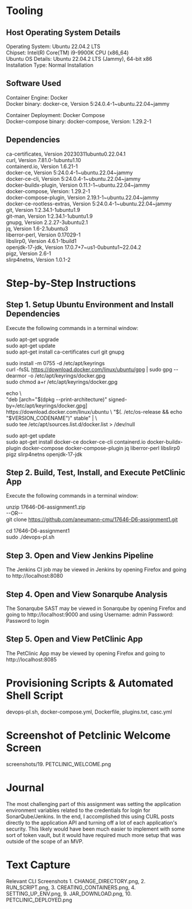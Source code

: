 # Tooling  

## Host Operating System Details ##  
Operating System: Ubuntu 22.04.2 LTS  
Chipset: Intel(R) Core(TM) i9-9900K CPU (x86_64)  
Ubuntu OS Details: Ubuntu 22.04.2 LTS (Jammy), 64-bit x86  
Installation Type: Normal Installation
  
## Software Used ##  
Container Engine: Docker  
Docker binary: docker-ce, Version 5:24.0.4-1~ubuntu.22.04~jammy  
  
Container Deployment: Docker Compose  
Docker-compose binary: docker-compose, Version: 1.29.2-1  
  
## Dependencies ## 
ca-certificates, Version 20230311ubuntu0.22.04.1  
curl, Version 7.81.0-1ubuntu1.10  
containerd.io, Version 1.6.21-1  
docker-ce, Version 5:24.0.4-1\~ubuntu.22.04\~jammy  
docker-ce-cli, Version 5:24.0.4-1\~ubuntu.22.04\~jammy  
docker-buildx-plugin, Version 0.11.1-1\~ubuntu.22.04\~jammy  
docker-compose, Version: 1.29.2-1  
docker-compose-plugin, Version 2.19.1-1\~ubuntu.22.04\~jammy  
docker-ce-rootless-extras, Version 5:24.0.4-1\~ubuntu.22.04\~jammy  
git, Version 1:2.34.1-1ubuntu1.9  
git-man, Version 1:2.34.1-1ubuntu1.9  
gnupg, Version 2.2.27-3ubuntu2.1  
jq, Version 1.6-2.1ubuntu3  
liberror-perl, Version 0.17029-1  
libslirp0, Version 4.6.1-1build1  
openjdk-17-jdk, Version 17.0.7+7\~us1-0ubuntu1\~22.04.2  
pigz, Version 2.6-1  
slirp4netns, Version 1.0.1-2  

# Step-by-Step Instructions  
## Step 1. Setup Ubuntu Environment and Install Dependencies ##
Execute the following commands in a terminal window:  

sudo apt-get upgrade  
sudo apt-get update  
sudo apt-get install ca-certificates curl git gnupg  

sudo install -m 0755 -d /etc/apt/keyrings  
curl -fsSL https://download.docker.com/linux/ubuntu/gpg | sudo gpg --dearmor -o /etc/apt/keyrings/docker.gpg  
sudo chmod a+r /etc/apt/keyrings/docker.gpg  

echo \  
  "deb [arch="$(dpkg --print-architecture)" signed-by=/etc/apt/keyrings/docker.gpg] https://download.docker.com/linux/ubuntu \  
  "$(. /etc/os-release && echo "$VERSION_CODENAME")" stable" | \  
  sudo tee /etc/apt/sources.list.d/docker.list > /dev/null  
  
sudo apt-get update   
sudo apt-get install docker-ce docker-ce-cli containerd.io docker-buildx-plugin docker-compose docker-compose-plugin jq liberror-perl libslirp0 pigz slirp4netns openjdk-17-jdk  
  
## Step 2. Build, Test, Install, and Execute PetClinic App ##
Execute the following commands in a terminal window:  

unzip 17646-D6-assignment1.zip  
--OR--  
git clone https://github.com/aneumann-cmu/17646-D6-assignment1.git  
  
cd 17646-D6-assignment1  
sudo ./devops-pl.sh  

## Step 3. Open and View Jenkins Pipeline ##
The Jenkins CI job may be viewed in Jenkins by opening Firefox and going to http://localhost:8080

## Step 4. Open and View Sonarqube Analysis ##
The Sonarqube SAST may be viewed in Sonarqube by opening Firefox and going to http://localhost:9000 and using Username: admin Password: Password to login

## Step 5. Open and View PetClinic App ##
The PetClinic App may be viewed by opening Firefox and going to http://localhost:8085  

# Provisioning Scripts & Automated Shell Script
devops-pl.sh, docker-compose.yml, Dockerfile, plugins.txt, casc.yml

# Screenshot of Petclinic Welcome Screen
screenshots/19. PETCLINIC_WELCOME.png

# Journal  
The most challenging part of this assignment was setting the application environment variables related to the credentials for login for SonarQube/Jenkins. In the end, I accomplished this using CURL posts directly to the application API and turning off a lot of each application's security. This likely would have been much easier to implement with some sort of token vault, but it would have required much more setup that was outside of the scope of an MVP. 

# Text Capture
Relevant CLI Screenshots  1. CHANGE_DIRECTORY.png, 2. RUN_SCRIPT.png, 3. CREATING_CONTAINERS.png, 4. SETTING_UP_ENV.png, 9. JAR_DOWNLOAD.png, 10. PETCLINIC_DEPLOYED.png

